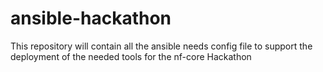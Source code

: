 # ansible-hackathon
This repository will contain all the ansible needs config file to support the deployment of the needed tools for the nf-core Hackathon
